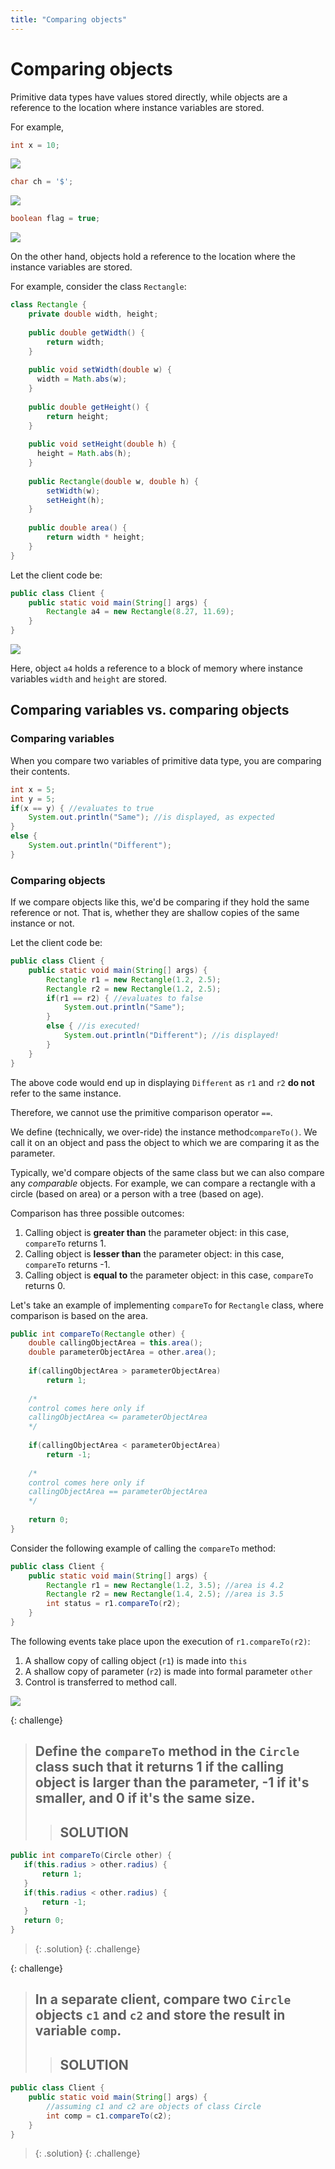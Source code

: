 ```yaml
---
title: "Comparing objects"
---
```


# Comparing objects

Primitive data types have values stored directly, while objects are a reference to the location where instance variables are stored.

For example,

```java
int x = 10;
```

![](./../fig/03-classes-and-objects/compareTo-figure0.png)

```java
char ch = '$';
```

![](./../fig/03-classes-and-objects/compareTo-figure1.png)

```java
boolean flag = true;
```

![](./../fig/03-classes-and-objects/compareTo-figure2.png)

On the other hand, objects hold a reference to the location where the instance variables are stored.

For example, consider the class `Rectangle`:

```java
class Rectangle {
	private double width, height;	
	
	public double getWidth() { 
    	return width; 
   	}
    
    public void setWidth(double w) { 
      width = Math.abs(w);
    }
    
   	public double getHeight() { 
    	return height; 
   	}
    
    public void setHeight(double h) { 
      height = Math.abs(h);
    }
    
    public Rectangle(double w, double h) {
    	setWidth(w);
    	setHeight(h);
    }
    
    public double area() {
    	return width * height;
    }
}
```

Let the client code be:

```java
public class Client {
	public static void main(String[] args) {
		Rectangle a4 = new Rectangle(8.27, 11.69);
	}
}
```

![](./../fig/03-classes-and-objects/compareTo-figure3.png)

Here, object `a4` holds a reference to a block of memory where instance variables `width` and `height` are stored.

## Comparing variables vs. comparing objects

### Comparing variables

When you compare two variables of primitive data type, you are comparing their contents.

```java
int x = 5;
int y = 5;
if(x == y) { //evaluates to true
	System.out.println("Same"); //is displayed, as expected
}
else {
	System.out.println("Different");
}

```

### Comparing objects

If we compare objects like this, we'd be comparing if they hold the same reference or not. That is, whether they are shallow copies of the same instance or not.

Let the client code be:

```java
public class Client {
	public static void main(String[] args) {
		Rectangle r1 = new Rectangle(1.2, 2.5);
		Rectangle r2 = new Rectangle(1.2, 2.5);
		if(r1 == r2) { //evaluates to false
			System.out.println("Same");
		}
		else { //is executed!
			System.out.println("Different"); //is displayed!
		}
	}
}
```

The above code would end up in displaying `Different` as `r1` and `r2` **do not** refer to the same instance.

Therefore, we cannot use the primitive comparison operator `==`.

We define (technically, we over-ride) the instance method`compareTo()`. We call it on an object and pass the object to which we are comparing it as the parameter.

Typically, we'd compare objects of the same class but we can also compare any *comparable* objects. For example, we can compare a rectangle with a circle (based on area) or a person with a tree (based on age).

Comparison has three possible outcomes:

1. Calling object is **greater than** the parameter object: in this case, `compareTo` returns 1.
2. Calling object is **lesser than** the parameter object: in this case, `compareTo` returns -1.
3. Calling object is **equal to** the parameter object: in this case, `compareTo` returns 0.

Let's take an example of implementing `compareTo` for `Rectangle` class, where comparison is based on the area.

```java
public int compareTo(Rectangle other) {
	double callingObjectArea = this.area();
	double parameterObjectArea = other.area();
	
	if(callingObjectArea > parameterObjectArea)
		return 1;
	
	/*
	control comes here only if 
	callingObjectArea <= parameterObjectArea
	*/
	
	if(callingObjectArea < parameterObjectArea)
		return -1;
	
	/*
	control comes here only if 
	callingObjectArea == parameterObjectArea
	*/
	
	return 0;		
}
```

Consider the following example of calling the `compareTo` method:

```java
public class Client {
	public static void main(String[] args) {
		Rectangle r1 = new Rectangle(1.2, 3.5); //area is 4.2
		Rectangle r2 = new Rectangle(1.4, 2.5); //area is 3.5
		int status = r1.compareTo(r2);
	}
}
```

The following events take place upon the execution of `r1.compareTo(r2)`:

1. A shallow copy of calling object (`r1`) is made into `this`
2. A shallow copy of parameter (`r2`) is made into formal parameter `other`
3. Control is transferred to method call.

![](./../fig/03-classes-and-objects/compareTo-figure4.png)


{: challenge}
> ## Define the `compareTo` method in the `Circle` class such that it returns 1 if the calling object is larger than the parameter, -1 if it's smaller, and 0 if it's the same size.
>> ## SOLUTION
 ```java
 public int compareTo(Circle other) {
	if(this.radius > other.radius) {
 		return 1;
 	}
 	if(this.radius < other.radius) {
 		return -1;
 	}
 	return 0;
 }   
 ```
>{: .solution}
{: .challenge}

{: challenge}
> ## In a separate client, compare two `Circle` objects `c1` and `c2` and store the result in variable `comp`. 
>> ## SOLUTION
 ```java
 public class Client {
     public static void main(String[] args) {
         //assuming c1 and c2 are objects of class Circle
         int comp = c1.compareTo(c2);
     }   
 }
 ```
>{: .solution}
{: .challenge}



